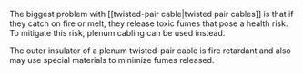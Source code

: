 The biggest problem with [[twisted-pair cable|twisted pair cables]] is that if they catch on fire or melt, they release toxic fumes that pose a health risk. To mitigate this risk, plenum cabling can be used instead.

The outer insulator of a plenum twisted-pair cable is fire retardant and also may use special materials to minimize fumes released.